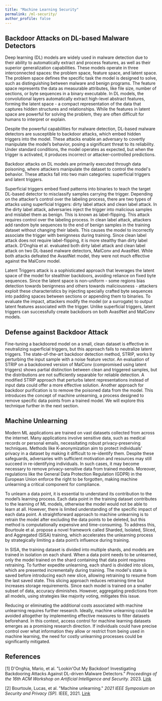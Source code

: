 ```yaml
---
title: "Machine Learning Security"
permalink: /ml-security/
author_profile: false
---
```


## Backdoor Attacks on DL-based Malware Detectors

Deep learning (DL) models are widely used in malware detection due to their ability to automatically extract and process features, as well as their superior generalization capabilities. These models operate in three interconnected spaces: the problem space, feature space, and latent space. The problem space defines the specific task the model is designed to solve, such as distinguishing between malware and benign programs. The feature space represents the data as measurable attributes, like file size, number of sections, or byte sequences in a binary executable. In DL models, the convolutional layers automatically extract high-level abstract features, forming the latent space - a compact representation of the data that captures hidden structures and relationships. While the features in latent space are powerful for solving the problem, they are often difficult for humans to interpret or explain.

Despite the powerful capabilities for malware detection, DL-based malware detectors are susceptible to backdoor attacks, which embed hidden triggers into the model. These attacks enable an adversary to covertly manipulate the model’s behavior, posing a significant threat to its reliability. Under standard conditions, the model operates as expected, but when the trigger is activated, it produces incorrect or attacker-controlled predictions.

Backdoor attacks on DL models are primarily executed through data poisoning, where attackers manipulate the dataset to control the model's behavior. These attacks fall into two main categories: superficial triggers and latent triggers.

Superficial triggers embed fixed patterns into binaries to teach the target DL-based detector to misclassify samples carrying the trigger. Depending on the attacker’s control over the labeling process,  there are two types of attacks using superficial triggers: dirty label attack and clean label attack. In the dirty label attack, adversaries inject the trigger into malicious samples and mislabel them as benign. This is known as label-flipping. This attack requires control over the labeling process. In clean label attack, attackers add random byte sequences to the end of benign samples in the training dataset without changing their labels. This causes the model to incorrectly associate the trigger with benignness during training. Since clean label attack does not require label-flipping, it is more stealthy than dirty label attack. D’Onghia et al. evaluated both dirty label attack and clean label attack on two DL-based malware detectors, MalConv and AvastNet. While both attacks defeated the AvastNet model, they were not much effective against the MalConv model.

Latent Triggers attack is a sophisticated approach that leverages the latent space of the model for stealthier backdoors, avoiding reliance on fixed byte sequences. Since the latent space is non-uniform - some regions bias detection towards benignness and others towards maliciousness - attackers exploit these characteristics by injecting specially crafted byte sequences into padding spaces between sections or appending them to binaries. To evaluate the impact, attackers modify the model (or a surrogate) to output latent features associated with the trigger. Unlike superficial triggers, latent triggers can successfully create backdoors on both AvastNet and MalConv models.

## Defense against Backdoor Attack

Fine-tuning a backdoored model on a small, clean dataset is effective in neutralizing superficial triggers, but this approach fails to neutralize latent triggers. The state-of-the-art backdoor detection method, STRIP, works by perturbing the input sample with a noise feature vector. An evaluation of STRIP on a backdoored version of MalConv (compromised using latent triggers) shows partial distinction between clean and triggered samples, but the distributions are not sufficiently separable for reliable detection. A modified STRIP approach that perturbs latent representations instead of input data could offer a more effective solution. Another approach for backdoor purification is to remove the poisoned data from the model. This introduces the concept of machine unlearning, a process designed to remove specific data points from a trained model. We will explore this technique further in the next section.


## Machine Unlearning

Modern ML applications are trained on vast datasets collected from across the internet. Many applications involve sensitive data, such as medical records or personal emails, necessitating robust privacy-preserving techniques. Methods like K-anonymization aim to protect individuals' privacy in a dataset by making it difficult to re-identify them. Despite these safeguards, adversaries with sufficient motivation and resources may still succeed in re-identifying individuals. In such cases, it may become necessary to remove privacy-sensitive data from trained models. Moreover, regulations like the General Data Protection Regulation (GDPR) in the European Union enforce the right to be forgotten, making machine unlearning a critical component for compliance.

To unlearn a data point, it is essential to understand its contribution to the model’s learning process. Each data point in the training dataset contributes to the learning of ML models, otherwise the model would not be able to learn at all. However, there is limited understanding of the specific impact of each data point. A straightforward approach to machine unlearning is to retrain the model after excluding the data points to be deleted, but this method is computationally expensive and time-consuming. To address this, Bourtoule et al. propose a novel framework called Sharded, Isolated, Sliced, and Aggregated (SISA) training, which accelerates the unlearning process by strategically limiting a data point’s influence during training.

In SISA, the training dataset is divided into multiple shards, and models are trained in isolation on each shard. When a data point needs to be unlearned, only the model trained on the shard containing that data point requires retraining. To further expedite unlearning, each shard is divided into slices, which are presented incrementally during training. The model's state is saved before introducing each new slice, allowing retraining to resume from the last saved state. This slicing approach reduces retraining time but increases storage requirements. Since each model is trained on a smaller subset of data, accuracy diminishes. However, aggregating predictions from all models, using strategies like majority voting, mitigates this issue.

Reducing or eliminating the additional costs associated with machine unlearning requires further research. Ideally, machine unlearning could be avoided altogether by implementing effective measures to filter datasets beforehand. In this context, access control for machine learning datasets emerges as a promising research direction. If individuals could have precise control over what information they allow or restrict from being used in machine learning, the need for costly unlearning processes could be significantly mitigated.


## References

[1] D'Onghia, Mario, et al. "Lookin'Out My Backdoor! Investigating Backdooring Attacks Against DL-driven Malware Detectors." _Proceedings of the 16th ACM Workshop on Artificial Intelligence and Security._ 2023. [Link](https://dl.acm.org/doi/abs/10.1145/3605764.3623919)

[2] Bourtoule, Lucas, et al. "Machine unlearning." _2021 IEEE Symposium on Security and Privacy (SP)._ IEEE, 2021. [Link](https://ieeexplore.ieee.org/abstract/document/9519428)

